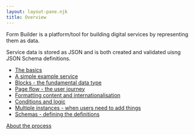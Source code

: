 ```yaml
---
layout: layout-pane.njk
title: Overview
---
```


Form Builder is a platform/tool for building digital services by representing them as data.

Service data is stored as JSON and is both created and validated uisng JSON Schema definitions.

- [The basics](/overview/basics)
- [A simple example service](/overview/basics-example-service)
- [Blocks - the fundamental data type](/overview/block)
- [Page flow - the user journey](/overview/flow)
- [Formatting content and internationalisation](/overview/i18n)
- [Conditions and logic](/overview/logic)
- [Multiple instances - when users need to add things](/overview/multiple)
- [Schemas - defining the definitions](/overview/schemas)



[About the process](/process)

